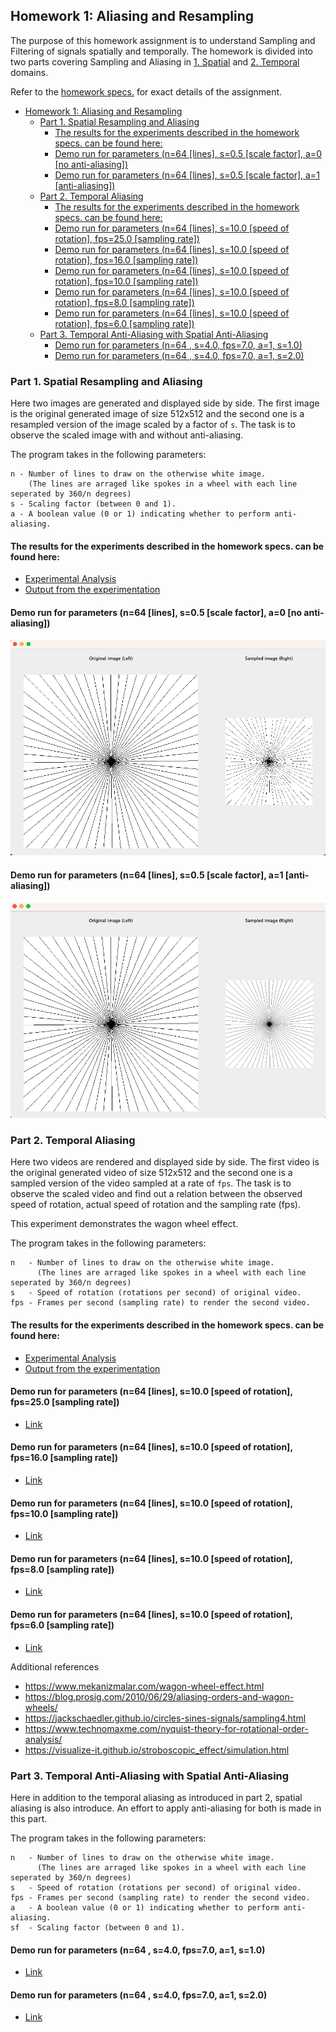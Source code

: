 ## Homework 1: Aliasing and Resampling ##

The purpose of this homework assignment is to understand Sampling and Filtering of signals
spatially and temporally. The homework is divided into two parts covering Sampling and
Aliasing in [1. Spatial](#part-1-spatial-resampling-and-aliasing) and [2. Temporal](#part-2-temporal-aliasing) domains.

Refer to the [homework specs.](Assignment%201%20-%20Description.pdf) for exact details of the assignment.

<!-- TOC -->
  * [Homework 1: Aliasing and Resampling](#homework-1--aliasing-and-resampling)
    * [Part 1. Spatial Resampling and Aliasing](#part-1-spatial-resampling-and-aliasing)
      * [The results for the experiments described in the homework specs. can be found here:](#the-results-for-the-experiments-described-in-the-homework-specs-can-be-found-here-)
      * [Demo run for parameters (n=64 [lines], s=0.5 [scale factor], a=0 [no anti-aliasing])](#demo-run-for-parameters--n64-lines--s05-scale-factor--a0-no-anti-aliasing-)
      * [Demo run for parameters (n=64 [lines], s=0.5 [scale factor], a=1 [anti-aliasing])](#demo-run-for-parameters--n64-lines--s05-scale-factor--a1-anti-aliasing-)
    * [Part 2. Temporal Aliasing](#part-2-temporal-aliasing)
      * [The results for the experiments described in the homework specs. can be found here:](#the-results-for-the-experiments-described-in-the-homework-specs-can-be-found-here--1)
      * [Demo run for parameters (n=64 [lines], s=10.0 [speed of rotation], fps=25.0 [sampling rate])](#demo-run-for-parameters--n64-lines--s100-speed-of-rotation--fps250-sampling-rate-)
      * [Demo run for parameters (n=64 [lines], s=10.0 [speed of rotation], fps=16.0 [sampling rate])](#demo-run-for-parameters--n64-lines--s100-speed-of-rotation--fps160-sampling-rate-)
      * [Demo run for parameters (n=64 [lines], s=10.0 [speed of rotation], fps=10.0 [sampling rate])](#demo-run-for-parameters--n64-lines--s100-speed-of-rotation--fps100-sampling-rate-)
      * [Demo run for parameters (n=64 [lines], s=10.0 [speed of rotation], fps=8.0 [sampling rate])](#demo-run-for-parameters--n64-lines--s100-speed-of-rotation--fps80-sampling-rate-)
      * [Demo run for parameters (n=64 [lines], s=10.0 [speed of rotation], fps=6.0 [sampling rate])](#demo-run-for-parameters--n64-lines--s100-speed-of-rotation--fps60-sampling-rate-)
    * [Part 3. Temporal Anti-Aliasing with Spatial Anti-Aliasing](#part-3-temporal-anti-aliasing-with-spatial-anti-aliasing)
      * [Demo run for parameters (n=64 , s=4.0, fps=7.0, a=1, s=1.0)](#demo-run-for-parameters--n64--s40-fps70-a1-s10-)
      * [Demo run for parameters (n=64 , s=4.0, fps=7.0, a=1, s=2.0)](#demo-run-for-parameters--n64--s40-fps70-a1-s20-)
<!-- TOC -->

### Part 1. Spatial Resampling and Aliasing

Here two images are generated and displayed side by side. The first image is the original
generated image of size 512x512 and the second one is a resampled version of the image scaled
by a factor of ```s```. The task is to observe the scaled image with and without anti-aliasing.

The program takes in the following parameters:
```
n - Number of lines to draw on the otherwise white image.
    (The lines are arraged like spokes in a wheel with each line seperated by 360/n degrees)
s - Scaling factor (between 0 and 1).
a - A boolean value (0 or 1) indicating whether to perform anti-aliasing.
```

#### The results for the experiments described in the homework specs. can be found here:
- [Experimental Analysis](https://docs.google.com/document/d/1Kwif_kYDHaFsFIYQtV6ImcbEmn2T79_qLTCSGNEbfuM/edit?usp=sharing)
- [Output from the experimentation](https://drive.google.com/drive/folders/1H_t-mGbfAKybV21AEpGd2UfQoU4a7v7r?usp=sharing)

#### Demo run for parameters (n=64 [lines], s=0.5 [scale factor], a=0 [no anti-aliasing])

![demo without anti-aliasing](assets/sample-without-anti-aliasing.png)

#### Demo run for parameters (n=64 [lines], s=0.5 [scale factor], a=1 [anti-aliasing])

![demo with anti-aliasing](assets/sample-with-anti-aliasing.png)

### Part 2. Temporal Aliasing

Here two videos are rendered and displayed side by side. The first video is the original
generated video of size 512x512 and the second one is a sampled version of the video sampled at a rate
of ```fps```. The task is to observe the scaled video and find out a relation between the observed speed of rotation,
actual speed of rotation and the sampling rate (fps).

This experiment demonstrates the wagon wheel effect.


The program takes in the following parameters:
```
n   - Number of lines to draw on the otherwise white image.
      (The lines are arraged like spokes in a wheel with each line seperated by 360/n degrees)
s   - Speed of rotation (rotations per second) of original video.
fps - Frames per second (sampling rate) to render the second video.
```

#### The results for the experiments described in the homework specs. can be found here:
- [Experimental Analysis](https://docs.google.com/document/d/1Kwif_kYDHaFsFIYQtV6ImcbEmn2T79_qLTCSGNEbfuM/edit?usp=sharing)
- [Output from the experimentation](https://drive.google.com/drive/folders/1H_t-mGbfAKybV21AEpGd2UfQoU4a7v7r?usp=sharing)

#### Demo run for parameters (n=64 [lines], s=10.0 [speed of rotation], fps=25.0 [sampling rate])
- [Link](https://drive.google.com/file/d/1TymUFETGow4z8nkHyem2C3XJEcGVbqaS/view?usp=share_link)

#### Demo run for parameters (n=64 [lines], s=10.0 [speed of rotation], fps=16.0 [sampling rate])
- [Link](https://drive.google.com/file/d/1OprFDlGqCp5k3A9Go_KNLlIgnKiN4ZBJ/view?usp=share_link)

#### Demo run for parameters (n=64 [lines], s=10.0 [speed of rotation], fps=10.0 [sampling rate])
- [Link](https://drive.google.com/file/d/134SzwqtgCSKa8jtTAha1T8LjH_xNwejq/view?usp=share_link)

#### Demo run for parameters (n=64 [lines], s=10.0 [speed of rotation], fps=8.0 [sampling rate])
- [Link](https://drive.google.com/file/d/1gkt9sAmiP_IwZ39ZVz6lhlezNq2Gq_au/view?usp=share_link)

#### Demo run for parameters (n=64 [lines], s=10.0 [speed of rotation], fps=6.0 [sampling rate])
- [Link](https://drive.google.com/file/d/1w32za05cGwFVc1vrLyVfu4y3WMGK_qnq/view?usp=share_link)

Additional references
- https://www.mekanizmalar.com/wagon-wheel-effect.html
- https://blog.prosig.com/2010/06/29/aliasing-orders-and-wagon-wheels/
- https://jackschaedler.github.io/circles-sines-signals/sampling4.html
- https://www.technomaxme.com/nyquist-theory-for-rotational-order-analysis/
- https://visualize-it.github.io/stroboscopic_effect/simulation.html

### Part 3. Temporal Anti-Aliasing with Spatial Anti-Aliasing

Here in addition to the temporal aliasing as introduced in part 2, spatial aliasing is also introduce. An effort to
apply anti-aliasing for both is made in this part.   


The program takes in the following parameters:
```
n   - Number of lines to draw on the otherwise white image.
      (The lines are arraged like spokes in a wheel with each line seperated by 360/n degrees) 
s   - Speed of rotation (rotations per second) of original video.
fps - Frames per second (sampling rate) to render the second video.
a   - A boolean value (0 or 1) indicating whether to perform anti-aliasing.
sf  - Scaling factor (between 0 and 1).
```

#### Demo run for parameters (n=64 , s=4.0, fps=7.0, a=1, s=1.0)
- [Link]()

#### Demo run for parameters (n=64 , s=4.0, fps=7.0, a=1, s=2.0)
- [Link]()
